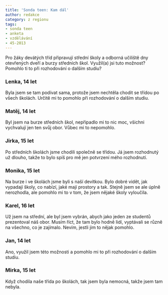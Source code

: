 ```yaml
---
title: 'Sonda teen: Kam dál'
author: redakce
category: z regionu
tags:
- sonda teen
- anketa
- vzdělávání
- 45-2013
---
```


Pro žáky devátých tříd připravují střední školy a odborná učiliště dny otevřených dveří a burzy středních škol. Využil(a) jsi tuto možnost? Pomohlo ti to při rozhodování o dalším studiu? 

### Lenka, 14 let
Byla jsem se tam podívat sama, protože jsem nechtěla chodit se třídou po všech školách. Určitě mi to pomohlo při rozhodování o dalším studiu.

### Matěj, 14 let
Byl jsem na burze středních škol, nepřipadlo mi to nic moc, všichni vychvalují jen ten svůj obor. Vůbec mi to nepomohlo.

### Jirka, 15 let
Po středních školách jsme chodili společně se třídou. Já jsem rozhodnutý už dlouho, takže to bylo spíš pro mě jen potvrzení mého rozhodnutí.

### Monika, 15 let
Na burze i ve školách jsme byli s naší devítkou. Bylo dobré vidět, jak vypadají školy, co nabízí, jaké mají prostory a tak. Stejně jsem se ale úplně nerozhodla, ale pomohlo mi to v tom, že jsem nějaké školy vyloučila.

### Karel, 16 let
Už jsem na střední, ale byl jsem vybrán, abych jako jeden ze studentů prezentoval náš obor. Musím říct, že tam bylo hodně lidí, vyptávali se různě na všechno, co je zajímalo. Nevím, jestli jim to nějak pomohlo.

### Jan, 14 let
Ano, využil jsem této možnosti a pomohlo mi to při rozhodování o dalším studiu.

### Mirka, 15 let
Když chodila naše třída po školách, tak jsem byla nemocná, takže jsem tam nebyla.